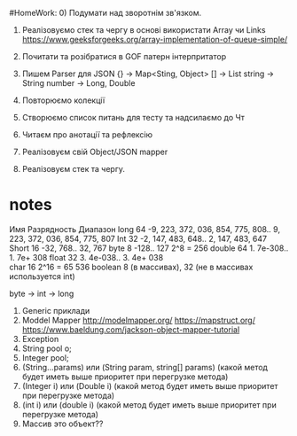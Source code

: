 #HomeWork:
0) Подумати над зворотнім зв'язком.
1) Реалізовуємо стек та чергу в основі використати Array чи Links
   https://www.geeksforgeeks.org/array-implementation-of-queue-simple/
2) Почитати та розібратися в GOF патерн інтерпритатор
3) Пишем Parser для JSON
   {} -> Map<Sting, Object>
   [] -> List
   string -> String
   number -> Long, Double
4) Повторюємо колекції
5) Створюємо список питань для тесту та надсилаємо до Чт


1) Читаєм про анотації та рефлексію
2) Реалізовуєм свій Object/JSON mapper
3) Реалізовуєм стек та чергу.

# notes
Имя	Разрядность	Диапазон
long	64	        -9, 223, 372, 036, 854, 775, 808.. 9, 223, 372, 036, 854, 775, 807
Int	32	        -2, 147, 483, 648.. 2, 147, 483, 647
Short	16	        -32, 768.. 32, 767
byte	8	       -128.. 127   2^8 = 256
double	64	        1. 7е-308.. 1. 7е+ 308
float	32	        3. 4е-038.. 3. 4е+ 038   
char    16              				2^16  = 65 536
boolean 8 (в массивах),
32 (не в массивах используется int)

byte -> int -> long

1) Generic приклади
2) Moddel Mapper
   http://modelmapper.org/
   https://mapstruct.org/
   https://www.baeldung.com/jackson-object-mapper-tutorial
3) Exception
4) String pool о;
5) Integer pool;
6) (String...params) или (String param, string[] params) (какой метод будет иметь выше приоритет при перегрузке метода)
7) (Integer i) или (Double i) (какой метод будет иметь выше приоритет при перегрузке метода)
8) (int i) или (double i) (какой метод будет иметь выше приоритет при перегрузке метода)
9) Массив это объект??
